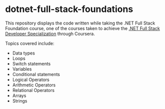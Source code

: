 # dotnet-full-stack-foundations

This repository displays the code written while taking the .NET Full Stack Foundation course, one of the courses taken to achieve the [.NET Full Stack Developer Specialization](https://www.coursera.org/specializations/dot-net-fullstack) through Coursera.

Topics covered include:
* Data types
* Loops
* Switch statements
* Variables
* Conditional statements
* Logical Operators
* Arithmetic Operators
* Relational Operators
* Arrays
* Strings
